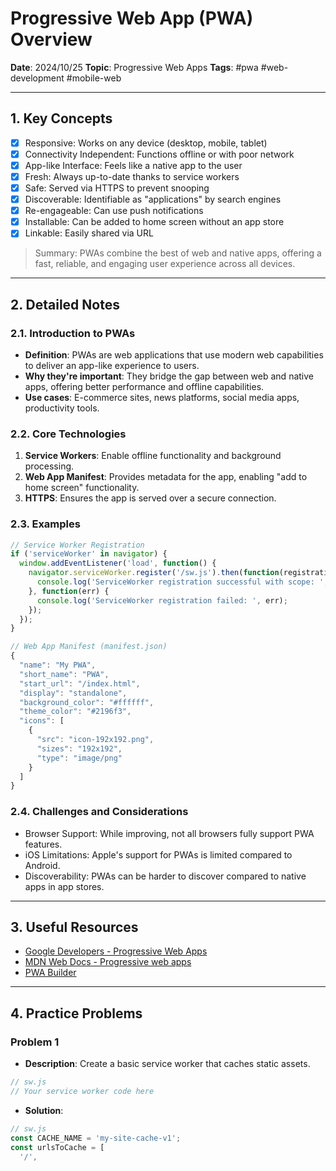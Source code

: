 # Progressive Web App (PWA) Overview

**Date**: 2024/10/25
**Topic**: Progressive Web Apps
**Tags**: #pwa #web-development #mobile-web

---

## 1. Key Concepts

- [x] Responsive: Works on any device (desktop, mobile, tablet)
- [x] Connectivity Independent: Functions offline or with poor network
- [x] App-like Interface: Feels like a native app to the user
- [x] Fresh: Always up-to-date thanks to service workers
- [x] Safe: Served via HTTPS to prevent snooping
- [x] Discoverable: Identifiable as "applications" by search engines
- [x] Re-engageable: Can use push notifications
- [x] Installable: Can be added to home screen without an app store
- [x] Linkable: Easily shared via URL

> Summary: PWAs combine the best of web and native apps, offering a fast, reliable, and engaging user experience across all devices.

---

## 2. Detailed Notes

### 2.1. Introduction to PWAs

- **Definition**: PWAs are web applications that use modern web capabilities to deliver an app-like experience to users.
- **Why they're important**: They bridge the gap between web and native apps, offering better performance and offline capabilities.
- **Use cases**: E-commerce sites, news platforms, social media apps, productivity tools.

### 2.2. Core Technologies

1. **Service Workers**: Enable offline functionality and background processing.
2. **Web App Manifest**: Provides metadata for the app, enabling "add to home screen" functionality.
3. **HTTPS**: Ensures the app is served over a secure connection.

### 2.3. Examples

```javascript
// Service Worker Registration
if ('serviceWorker' in navigator) {
  window.addEventListener('load', function() {
    navigator.serviceWorker.register('/sw.js').then(function(registration) {
      console.log('ServiceWorker registration successful with scope: ', registration.scope);
    }, function(err) {
      console.log('ServiceWorker registration failed: ', err);
    });
  });
}

// Web App Manifest (manifest.json)
{
  "name": "My PWA",
  "short_name": "PWA",
  "start_url": "/index.html",
  "display": "standalone",
  "background_color": "#ffffff",
  "theme_color": "#2196f3",
  "icons": [
    {
      "src": "icon-192x192.png",
      "sizes": "192x192",
      "type": "image/png"
    }
  ]
}
```

### 2.4. Challenges and Considerations

- Browser Support: While improving, not all browsers fully support PWA features.
- iOS Limitations: Apple's support for PWAs is limited compared to Android.
- Discoverability: PWAs can be harder to discover compared to native apps in app stores.

---

## 3. Useful Resources

- [Google Developers - Progressive Web Apps](https://developers.google.com/web/progressive-web-apps)
- [MDN Web Docs - Progressive web apps](https://developer.mozilla.org/en-US/docs/Web/Progressive_web_apps)
- [PWA Builder](https://www.pwabuilder.com/)

---

## 4. Practice Problems

### Problem 1

- **Description**: Create a basic service worker that caches static assets.

```javascript
// sw.js
// Your service worker code here
```

- **Solution**:

```javascript
// sw.js
const CACHE_NAME = 'my-site-cache-v1';
const urlsToCache = [
  '/',
